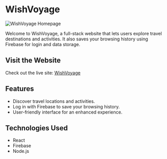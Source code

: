 # WishVoyage

![WishVoyage Homepage](https://github.com/user-attachments/assets/ef74f46f-9f3b-4366-b6cb-12854823e0eb)

Welcome to WishVoyage, a full-stack website that lets users explore travel destinations and activities. It also saves your browsing history using Firebase for login and data storage.

## Visit the Website
Check out the live site: <a href="https://wish-voyage.vercel.app/" target="_blank">WishVoyage</a>

## Features
- Discover travel locations and activities.
- Log in with Firebase to save your browsing history.
- User-friendly interface for an enhanced experience.

## Technologies Used
- React
- Firebase
- Node.js
